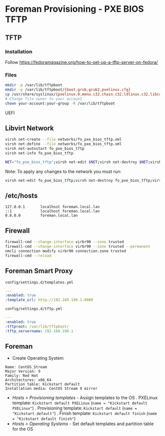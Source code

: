 # Foreman Provisioning - PXE BIOS TFTP

## TFTP

### Installation

Follow https://fedoramagazine.org/how-to-set-up-a-tftp-server-on-fedora/

### Files

```bash
mkdir -p /var/lib/tftpboot
mkdir -p /var/lib/tftpboot/{boot,grub,grub2,pxelinux.cfg}
cp /usr/share/syslinux/{pxelinux.0,menu.c32,chain.c32,ldlinux.c32,libcom32.c32,libutil.c32} /var/lib/tftpboot
# Change file owner to your account
chown your-account:your-group -R /var/lib/tftpboot
```

UEFI

## Libvirt Network

```bash
virsh net-create --file networks/fo_pxe_bios_tftp.xml
virsh net-define --file networks/fo_pxe_bios_tftp.xml
virsh net-autostart fo_pxe_bios_tftp
virsh net-info fo_pxe_bios_tftp

NET="fo_pxe_bios_tftp";virsh net-edit $NET;virsh net-destroy $NET;virsh net-start $NET
```

Note: To apply any changes to the network you must run:

```bash
virsh net-edit fo_pxe_bios_tftp;virsh net-destroy fo_pxe_bios_tftp;virsh net-start fo_pxe_bios_tftp
```

## /etc/hosts

```
127.0.0.1       localhost foreman.local.lan
::1             localhost foreman.local.lan
0.0.0.0         foreman.local.lan
```

## Firewall

```bash
firewall-cmd --change-interface virbr90 --zone trusted
firewall-cmd --change-interface virbr90 --zone trusted --permanent
nmcli connection modify virbr90 connection.zone trusted
firewall-cmd --reload
```

## Foreman Smart Proxy

`config/settings.d/templates.yml`

```yaml
---
:enabled: true
:template_url: http://192.168.190.1:8080
```

`config/settings.d/tftp.yml`

```yaml
---
:enabled: true
:tftproot: /var/lib/tftpboot/
:tftp_servername: 192.168.190.1
```

## Foreman

- Create Operating System

```
Name: CentOS_Stream
Major Version: 9
Family: Red Hat
Architectures: x86_64
Partition table: Kickstart default
Installation media: CentOS Stream 9 mirror
```

- _Hosts > Provisioning templates_ - Assign templates to the OS
  . PXELinux template: `Kickstart default PXELinux` (`name = "Kickstart default PXELinux"`)
  . Provisioning template: `Kickstart default` (`name = "Kickstart default"`)
  . Finish template: `Kickstart default finish` (`name = "Kickstart default finish"`)
- _Hosts > Operating Systems_ - Set default templates and partition table for the OS
